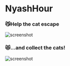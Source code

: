 # NyashHour
### 😼Help the cat escape
![screenshot](https://user-images.githubusercontent.com/10919470/80907822-f840ff80-8d54-11ea-8119-e0389fdf1790.png)

### 😻...and collect the cats!
![screenshot](https://user-images.githubusercontent.com/10919470/80907824-faa35980-8d54-11ea-8ea4-1fc08abc64d1.png)
